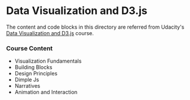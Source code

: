 # Data Visualization and D3.js
The content and code blocks in this directory are referred from Udacity's [Data Visualization and D3.js](https://www.udacity.com/course/data-visualization-and-d3js--ud507) course.

### Course Content
- Visualization Fundamentals
- Building Blocks
- Design Principles
- Dimple Js
- Narratives
- Animation and Interaction
